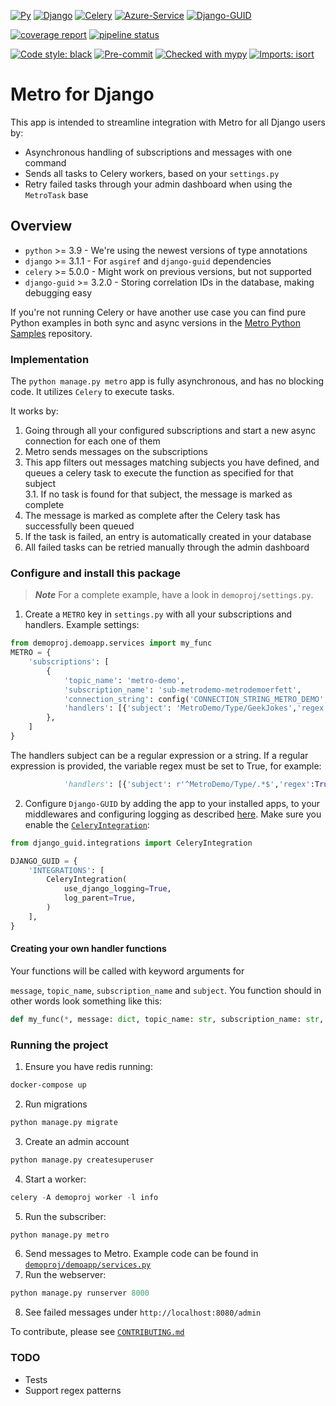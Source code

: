 [![Py](https://img.shields.io/badge/python-v3.9+-blue.svg)](https://python.org)
[![Django](https://img.shields.io/badge/django-3.1.1+%20-blue.svg)](https://djangoproject.com)
[![Celery](https://img.shields.io/badge/celery-5.0.0+%20-blue.svg)](https://docs.celeryproject.org/en/stable/)
[![Azure-Service](https://img.shields.io/badge/azure--servicebus-7.0.1+%20-blue.svg)](https://github.com/Azure/azure-sdk-for-python/tree/master/sdk/servicebus/azure-servicebus)
[![Django-GUID](https://img.shields.io/badge/django--guid-3.2.0+-blue.svg)](https://github.com/snok/django-guid/)


[![coverage report](***REMOVED***)](***REMOVED***) 
[![pipeline status](***REMOVED***)](***REMOVED***)


[![Code style: black](https://img.shields.io/badge/code%20style-black-000000.svg)](https://github.com/psf/black)
[![Pre-commit](https://img.shields.io/badge/pre--commit-enabled-brightgreen?logo=pre-commit&logoColor=white)](https://github.com/pre-commit/pre-commit)
[![Checked with mypy](http://www.mypy-lang.org/static/mypy_badge.svg)](http://mypy-lang.org/)
[![Imports: isort](https://img.shields.io/badge/%20imports-isort-%231674b1?style=flat&labelColor=ef8336)](https://pycqa.github.io/isort/)

# Metro for Django

This app is intended to streamline integration with Metro for all Django users by:

* Asynchronous handling of subscriptions and messages with one command
* Sends all tasks to Celery workers, based on your `settings.py`
* Retry failed tasks through your admin dashboard when using the `MetroTask` base

## Overview
* `python` >= 3.9 - We're using the newest versions of type annotations
* `django` >= 3.1.1 - For `asgiref` and `django-guid` dependencies
* `celery` >= 5.0.0 - Might work on previous versions, but not supported
* `django-guid` >= 3.2.0 - Storing correlation IDs in the database, making debugging easy

If you're not running Celery or have another use case you can find pure Python examples in both sync and async versions
in the [Metro Python Samples](***REMOVED***)
repository.


### Implementation

The `python manage.py metro` app is fully asynchronous, and has no blocking code. It utilizes `Celery` to execute tasks.

It works by:
1. Going through all your configured subscriptions and start a new async connection for each one of them
2. Metro sends messages on the subscriptions
3. This app filters out messages matching subjects you have defined, and queues a celery task to execute
   the function as specified for that subject  
   3.1. If no task is found for that subject, the message is marked as complete
4. The message is marked as complete after the Celery task has successfully been queued
5. If the task is failed, an entry is automatically created in your database
6. All failed tasks can be retried manually through the admin dashboard


### Configure and install this package


> **_Note_**
> For a complete example, have a look in `demoproj/settings.py`.

1. Create a `METRO` key in `settings.py` with all your subscriptions and handlers.
Example settings:
```python
from demoproj.demoapp.services import my_func
METRO = {
    'subscriptions': [
        {
            'topic_name': 'metro-demo',
            'subscription_name': 'sub-metrodemo-metrodemoerfett',
            'connection_string': config('CONNECTION_STRING_METRO_DEMO', None),
            'handlers': [{'subject': 'MetroDemo/Type/GeekJokes','regex':False,'handler_function': my_func}],
        },
    ]
}
```
The handlers subject can be a regular expression  or a string. If a regular expression is provided, the variable regex must be set to True, for example: 
 ```python
             'handlers': [{'subject': r'^MetroDemo/Type/.*$','regex':True,'handler_function': my_func}],

 ```



2. Configure `Django-GUID`  by adding the app to your installed apps, to your middlewares and configuring logging
as described [here](https://github.com/snok/django-guid#configuration).
Make sure you enable the [`CeleryIntegration`](https://django-guid.readthedocs.io/en/latest/integrations.html#celery):
```python
from django_guid.integrations import CeleryIntegration

DJANGO_GUID = {
    'INTEGRATIONS': [
        CeleryIntegration(
            use_django_logging=True,
            log_parent=True,
        )
    ],
}
```


#### Creating your own handler functions

Your functions will be called with keyword arguments for


`message`, `topic_name`, `subscription_name` and `subject`. You function should in other words
look something like this:

```python
def my_func(*, message: dict, topic_name: str, subscription_name: str, subject: str) -> None:
```


### Running the project
1. Ensure you have redis running:
```bash
docker-compose up
```
2. Run migrations
```bash
python manage.py migrate
```
3. Create an admin account
```bash
python manage.py createsuperuser
```
4. Start a worker:
```python
celery -A demoproj worker -l info
```
5. Run the subscriber:
```python
python manage.py metro
```
6. Send messages to Metro. Example code can be found in [`demoproj/demoapp/services.py`](demoproj/demoapp/services.py)
7. Run the webserver:
```python
python manage.py runserver 8000
```
8. See failed messages under `http://localhost:8080/admin`

To contribute, please see [`CONTRIBUTING.md`](CONTRIBUTING.md)

### TODO
* Tests
* Support regex patterns
